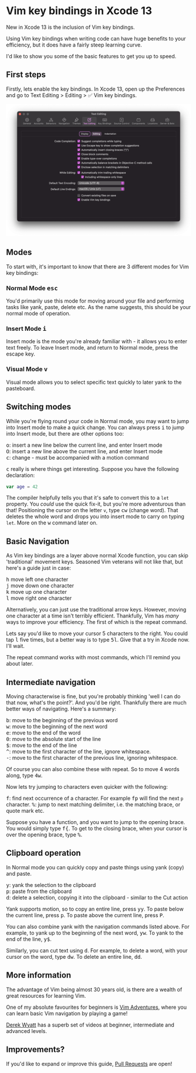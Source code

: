 # Vim key bindings in Xcode 13

New in Xcode 13 is the inclusion of Vim key bindings.

Using Vim key bindings when writing code can have huge benefits to your efficiency, but it does have a fairly steep learning curve.

I'd like to show you some of the basic features to get you up to speed.

## First steps

Firstly, lets enable the key bindings. In Xcode 13, open up the Preferences and go to Text Editing > Editing > ✅ Vim key bindings.

![Xcode Text Editing Settings](https://github.com/squarefrog/XcodeVim/raw/main/images/Settings.png)

## Modes

To start with, it's important to know that there are 3 different modes for Vim key bindings:

### Normal Mode <kbd>esc</kbd>

You'd primarily use this mode for moving around your file and performing tasks like yank, paste, delete etc. As the name suggests, this should be your normal mode of operation.

### Insert Mode <kbd>i</kbd>

Insert mode is the mode you're already familiar with - it allows you to enter text freely. To leave Insert mode, and return to Normal mode, press the escape key.

### Visual Mode <kbd>v</kbd>

Visual mode allows you to select specific text quickly to later yank to the pasteboard.

## Switching modes

While you're flying round your code in Normal mode, you may want to jump into Insert mode to make a quick change. You can always press <kbd>i</kbd> to jump into Insert mode, but there are other options too:

<kbd>o</kbd>: insert a new line below the current line, and enter Insert mode<br />
<kbd>O</kbd>: insert a new line above the current line, and enter Insert mode<br />
<kbd>c</kbd>: change - must be accompanied with a motion command<br />

<kbd>c</kbd> really is where things get interesting. Suppose you have the following declaration:

```swift
var age = 42
```

The compiler helpfully tells you that it's safe to convert this to a `let` property. You _could_ use the quick fix-it, but you're more adventurous than that! Positioning the cursor on the letter `v`, type <kbd>cw</kbd> (change word). That deletes the whole word and drops you into insert mode to carry on typing `let`. More on the <kbd>w</kbd> command later on.

## Basic Navigation

As Vim key bindings are a layer above normal Xcode function, you can skip 'traditional' movement keys. Seasoned Vim veterans will not like that, but here's a guide just in case:

<kbd>h</kbd> move left one character<br />
<kbd>j</kbd> move down one character<br />
<kbd>k</kbd> move up one character<br />
<kbd>l</kbd> move right one character<br />

Alternatively, you can just use the traditional arrow keys. However, moving one character at a time isn't terribly efficient. Thankfully, Vim has _many_ ways to improve your efficiency. The first of which is the repeat command.

Lets say you'd like to move your cursor 5 characters to the right. You could tap <kbd>l</kbd> five times, but a better way is to type <kbd>5l</kbd>. Give that a try in Xcode now. I'll wait.

The repeat command works with most commands, which I'll remind you about later.

## Intermediate navigation

Moving characterwise is fine, but you're probably thinking 'well I can do that now, what's the point?'. And you'd be right. Thankfully there are much better ways of navigating. Here's a summary:

<kbd>b</kbd>: move to the beginning of the previous word<br />
<kbd>w</kbd>: move to the beginning of the next word<br />
<kbd>e</kbd>: move to the end of the word<br />
<kbd>0</kbd>: move to the absolute start of the line<br />
<kbd>$</kbd>: move to the end of the line<br />
<kbd>^</kbd>: move to the first character of the line, ignore whitespace.<br />
<kbd>-</kbd>: move to the first character of the previous line, ignoring whitespace.<br />

Of course you can also combine these with repeat. So to move 4 words along, type <kbd>4w</kbd>.

Now lets try jumping to characters even quicker with the following:

<kbd>f</kbd>: find next occurrence of a character. For example <kbd>fp</kbd> will find the next `p` character.
<kbd>%</kbd>: jump to next matching delimiter, i.e. the matching brace, or quote mark etc.

Suppose you have a function, and you want to jump to the opening brace. You would simply type <kbd>f{</kbd>. To get to the closing brace, when your cursor is over the opening brace, type <kbd>%</kbd>.

## Clipboard operation

In Normal mode you can quickly copy and paste things using yank (copy) and paste.

<kbd>y</kbd>: yank the selection to the clipboard<br />
<kbd>p</kbd>: paste from the clipboard<br />
<kbd>d</kbd>: delete a selection, copying it into the clipboard - similar to the Cut action<br />

Yank supports motion, so to copy an entire line, press <kbd>yy</kbd>. To paste below the current line, press <kbd>p</kbd>. To paste above the current line, press <kbd>P</kbd>.

You can also combine yank with the navigation commands listed above. For example, to yank up to the beginning of the next word, <kbd>yw</kbd>. To yank to the end of the line, <kbd>y$</kbd>.

Similarly, you can cut text using <kbd>d</kbd>. For example, to delete a word, with your cursor on the word, type <kbd>dw</kbd>. To delete an entire line, <kbd>dd</kbd>.

## More information

The advantage of Vim being almost 30 years old, is there are a wealth of great resources for learning Vim.

One of my absolute favourites for beginners is [Vim Adventures](https://vim-adventures.com), where you can learn basic Vim navigation by playing a game!

[Derek Wyatt](http://derekwyatt.org/vim/tutorials/index.html) has a superb set of videos at beginner, intermediate and advanced levels.

## Improvements?

If you'd like to expand or improve this guide, [Pull Requests](https://github.com/squarefrog/XcodeVim/pulls) are open!
